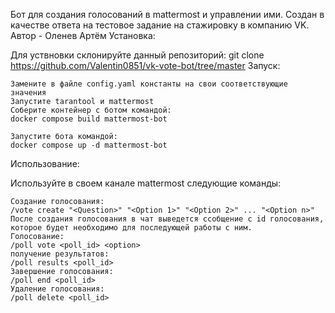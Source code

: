 Бот для создания голосований в mattermost и управлении ими.
Создан в качестве ответа на тестовое задание на стажировку в компанию VK.
Автор - Оленев Артём
Установка:

Для уствновки склонируйте данный репозиторий:
git clone https://github.com/Valentin0851/vk-vote-bot/tree/master
Запуск:

    Замените в файле config.yaml константы на свои соответствующие значения
    Запустите tarantool и mattermost
    Соберите контейнер с ботом командой:
    docker compose build mattermost-bot

    Запустите бота командой:
    docker compose up -d mattermost-bot

Использование:

Используйте в своем канале mattermost следующие команды:

    Создание голосования:
    /vote create "<Question>" "<Option 1>" "<Option 2>" ... "<Option n>"
    После создания голосования в чат выведется ссобщение с id голосования, которое будет необходимо для последующей работы с ним.
    Голосование:
    /poll vote <poll_id> <option>
    получение результатов:
    /poll results <poll_id>
    Завершение голосования:
    /poll end <poll_id>
    Удаление голосования:
    /poll delete <poll_id>
